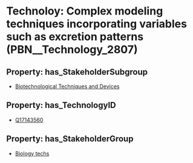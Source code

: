 # Technoloy: __Complex modeling techniques incorporating variables such as excretion patterns__ (PBN__Technology_2807)

## Property: has_StakeholderSubgroup

* [Biotechnological Techniques and Devices](PBN__TechSubgroup_29)

## Property: has_TechnologyID

* [Q17143560](Q17143560)

## Property: has_StakeholderGroup

* [Biology techs](PBN__TechGroup_15)

